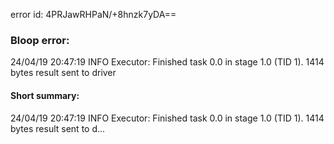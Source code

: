 error id: 4PRJawRHPaN/+8hnzk7yDA==
### Bloop error:

24/04/19 20:47:19 INFO Executor: Finished task 0.0 in stage 1.0 (TID 1). 1414 bytes result sent to driver
#### Short summary: 

24/04/19 20:47:19 INFO Executor: Finished task 0.0 in stage 1.0 (TID 1). 1414 bytes result sent to d...